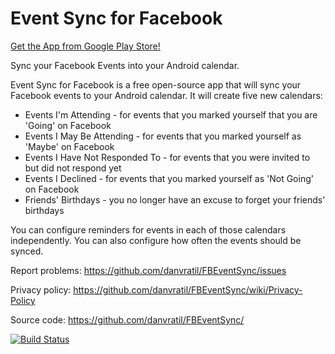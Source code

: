 # Event Sync for Facebook

[Get the App from Google Play Store!](https://play.google.com/store/apps/details?id=cz.dvratil.fbeventsync)

Sync your Facebook Events into your Android calendar.

Event Sync for Facebook is a free open-source app that will sync your Facebook events to your Android calendar. It will create five new calendars:

* Events I'm Attending - for events that you marked yourself that you are 'Going' on Facebook
* Events I May Be Attending - for events that you marked yourself as 'Maybe' on Facebook
* Events I Have Not Responded To - for events that you were invited to but did not respond yet
* Events I Declined - for events that you marked yourself as 'Not Going' on Facebook
* Friends' Birthdays - you no longer have an excuse to forget your friends' birthdays

You can configure reminders for events in each of those calendars independently. You can also configure how often the events should be synced.

Report problems: https://github.com/danvratil/FBEventSync/issues

Privacy policy: https://github.com/danvratil/FBEventSync/wiki/Privacy-Policy

Source code: https://github.com/danvratil/FBEventSync/

[![Build Status](https://travis-ci.org/danvratil/FBEventSync.png?branch=master)](https://travis-ci.org/danvratil/FBEventSync)
